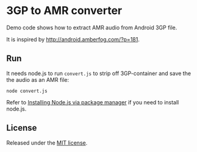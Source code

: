 3GP to AMR converter
===================

Demo code shows how to extract AMR audio from Android 3GP file.

It is inspired by http://android.amberfog.com/?p=181.

Run
-----

It needs node.js to run `convert.js` to strip off 3GP-container and save the
the audio as an AMR file:

`node convert.js`

Refer to [Installing Node.js via package manager](https://github.com/joyent/node/wiki/Installing-Node.js-via-package-manager) if you need to install node.js.

License
-----

Released under the [MIT license](http://en.wikipedia.org/wiki/MIT_License).
